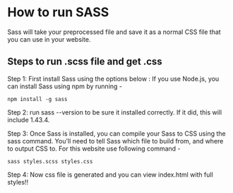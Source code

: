 # How to run SASS
Sass will take your preprocessed file and save it as a normal CSS file that you can use in your website.

## Steps to run .scss file and get .css

Step 1: First install Sass using the options below :
    If you use Node.js, you can install Sass using npm by running -

    npm install -g sass

Step 2: run sass --version to be sure it installed correctly. If it did, this will include 1.43.4. 

Step 3: Once Sass is installed, you can compile your Sass to CSS using the sass command. You'll need to tell Sass which file to build from, and where to output CSS to. For this website use following command -

    sass styles.scss styles.css

Step 4: Now css file is generated and you can view index.html with full styles!!